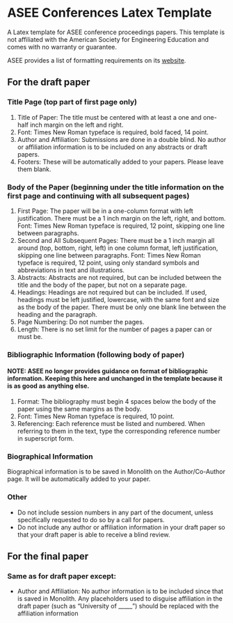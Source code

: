 ASEE Conferences Latex Template
===============================

A Latex template for ASEE conference proceedings papers. This template is not affiliated with the American Society for Engineering Education and comes with no warranty or guarantee.

ASEE provides a list of formatting requirements on its [website](http://www.asee.org/conferences-and-events/conferences).


## For the draft paper
### Title Page (top part of first page only)
1. Title of Paper: The title must be centered with at least a one and one-half inch margin on the 
left and right.
2. Font: Times New Roman typeface is required, bold faced, 14 point.
3. Author and Affiliation: Submissions are done in a double blind. No author or affiliation 
information is to be included on any abstracts or draft papers.
4. Footers: These will be automatically added to your papers. Please leave them blank.

### Body of the Paper (beginning under the title information on the first page and continuing with all subsequent pages)
1. First Page: The paper will be in a one-column format with left justification.
There must be a 1 inch margin on the left, right, and bottom.
Font: Times New Roman typeface is required, 12 point, skipping one line between paragraphs.
2. Second and All Subsequent Pages: There must be a 1 inch margin all around (top, bottom, 
right, left) in one column format, left justification, skipping one line between paragraphs.
Font: Times New Roman typeface is required, 12 point, using only standard symbols and 
abbreviations in text and illustrations.
3. Abstracts: Abstracts are not required, but can be included between the title and the body of the 
paper, but not on a separate page.
4. Headings: Headings are not required but can be included. If used, headings must be left 
justified, lowercase, with the same font and size as the body of the paper. There must be only 
one blank line between the heading and the paragraph.
5. Page Numbering: Do not number the pages.
6. Length: There is no set limit for the number of pages a paper can or must be.

### Bibliographic Information (following body of paper)
#### NOTE: ASEE no longer provides guidance on format of bibliographic information. Keeping this here and unchanged in the template because it is as good as anything else.
1. Format: The bibliography must begin 4 spaces below the body of the paper using the same 
margins as the body.
2. Font: Times New Roman typeface is required, 10 point.
3. Referencing: Each reference must be listed and numbered. When referring to them in the text, 
type the corresponding reference number in superscript form.

### Biographical Information
Biographical information is to be saved in Monolith on the Author/Co-Author page. It will be 
automatically added to your paper.

### Other
* Do not include session numbers in any part of the document, unless specifically requested to 
do so by a call for papers.
* Do not include any author or affiliation information in your draft paper so that your draft paper 
is able to receive a blind review.


## For the final paper
### Same as for draft paper except:
* Author and Affiliation: No author information is to be included since that is saved in Monolith. 
Any placeholders used to disguise affiliation in the draft paper (such as “University of _____”) 
should be replaced with the affiliation information

